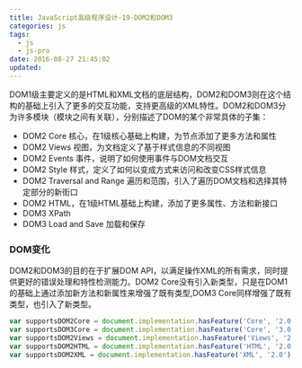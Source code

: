 ```yaml
---
title: JavaScript高级程序设计-19-DOM2和DOM3
categories: js
tags:
  - js
  - js-pro
date: 2016-08-27 21:45:02
updated:
---
```


DOM1级主要定义的是HTML和XML文档的底层结构，DOM2和DOM3则在这个结构的基础上引入了更多的交互功能，支持更高级的XML特性。DOM2和DOM3分为许多模块（模块之间有关联），分别描述了DOM的某个非常具体的子集：
- DOM2 Core 核心，在1级核心基础上构建，为节点添加了更多方法和属性
- DOM2 Views 视图，为文档定义了基于样式信息的不同视图
- DOM2 Events 事件，说明了如何使用事件与DOM文档交互
- DOM2 Style 样式，定义了如何以变成方式来访问和改变CSS样式信息
- DOM2 Traversal and Range 遍历和范围，引入了遍历DOM文档和选择其特定部分的新街口
- DOM2 HTML，在1级HTML基础上构建，添加了更多属性、方法和新接口
- DOM3 XPath
- DOM3 Load and Save 加载和保存

### DOM变化
DOM2和DOM3的目的在于扩展DOM API，以满足操作XML的所有需求，同时提供更好的错误处理和特性检测能力。DOM2 Core没有引入新类型，只是在DOM1的基础上通过添加新方法和新属性来增强了既有类型,DOM3 Core同样增强了既有类型，也引入了新类型。

```js
var supportsDOM2Core = document.implementation.hasFeature('Core', '2.0');
var supportsDOM3Core = document.implementation.hasFeature('Core', '3.0');
var supportsDOM2Views = document.implementation.hasFeature('Views', '2.0');
var supportsDOM2HTML = document.implementation.hasFeature('HTML', '2.0');
var supportsDOM2XML = document.implementation.hasFeature('XML', '2.0');
```
